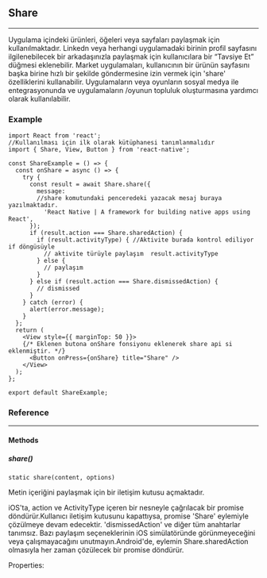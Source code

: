 ## Share
***
  Uygulama içindeki ürünleri, öğeleri veya sayfaları paylaşmak için kullanılmaktadır. Linkedn veya herhangi uygulamadaki birinin profil sayfasını ilgilenebilecek bir arkadaşınızla paylaşmak için kullanıcılara bir “Tavsiye Et” düğmesi eklenebilir. Market uygulamaları, kullanıcının bir ürünün sayfasını başka birine hızlı bir şekilde göndermesine izin vermek için 'share' özelliklerini kullanabilir.
  Uygulamaların veya oyunların sosyal medya ile entegrasyonunda ve uygulamaların /oyunun topluluk oluşturmasına yardımcı olarak kullanılabilir.
### Example
```JS
import React from 'react';
//Kullanılması için ilk olarak kütüphanesi tanımlanmalıdır 
import { Share, View, Button } from 'react-native';

const ShareExample = () => {
  const onShare = async () => {
    try {
      const result = await Share.share({
        message:
        //share komutundaki penceredeki yazacak mesaj buraya yazılmaktadır.
          'React Native | A framework for building native apps using React',
      });
      if (result.action === Share.sharedAction) {
        if (result.activityType) { //Aktivite burada kontrol ediliyor if döngüsüyle
          // aktivite türüyle paylaşım  result.activityType
        } else {
          // paylaşım
        }
      } else if (result.action === Share.dismissedAction) {
        // dismissed
      }
    } catch (error) {
      alert(error.message);
    }
  };
  return (
    <View style={{ marginTop: 50 }}>
    {/* Eklenen butona onShare fonsiyonu eklenerek share api si eklenmiştir. */}
      <Button onPress={onShare} title="Share" />
    </View>
  );
};

export default ShareExample;
```
### Reference
***
#### Methods
##### share()
```JS
static share(content, options)
```
Metin içeriğini paylaşmak için bir iletişim kutusu açmaktadır.

iOS'ta, action ve ActivityType içeren bir nesneyle çağrılacak bir promise döndürür.Kullanıcı iletişim kutusunu kapattıysa, promise 'Share' eylemiyle çözülmeye devam edecektir. 'dismissedAction' ve diğer tüm anahtarlar tanımsız. Bazı paylaşım seçeneklerinin iOS simülatöründe görünmeyeceğini veya çalışmayacağını unutmayın.Android'de, eylemin Share.sharedAction olmasıyla her zaman çözülecek bir promise döndürür.

Properties:
